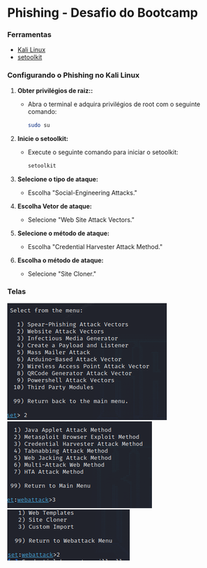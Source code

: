 # Phishing - Desafio do Bootcamp

### Ferramentas

- [Kali Linux](https://www.kali.org/)
- [setoolkit](https://github.com/trustedsec/social-engineer-toolkit)

### Configurando o Phishing no Kali Linux

1. **Obter privilégios de raiz::**
   - Abra o terminal e adquira privilégios de root com o seguinte comando:

     ```bash
     sudo su
     ```

2. **Inicie o setoolkit:**
   - Execute o seguinte comando para iniciar o setoolkit:

     ```bash
     setoolkit
     ```

3. **Selecione o tipo de ataque:**
   - Escolha "Social-Engineering Attacks."

4. **Escolha Vetor de ataque:**
   - Selecione "Web Site Attack Vectors."

5. **Selecione o método de ataque:**
   - Escolha "Credential Harvester Attack Method."

6. **Escolha o método de ataque:**
   - Selecione "Site Cloner."
### Telas

![Alt text](./Telas/tela1.png "Optional title")
![Alt text](./Telas/tela2.png "Optional title")
![Alt text](./Telas/tela3.png "Optional title")
